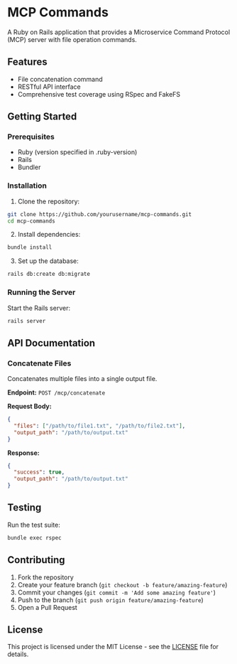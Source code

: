 # MCP Commands

A Ruby on Rails application that provides a Microservice Command Protocol (MCP) server with file operation commands.

## Features

- File concatenation command
- RESTful API interface
- Comprehensive test coverage using RSpec and FakeFS

## Getting Started

### Prerequisites

- Ruby (version specified in .ruby-version)
- Rails
- Bundler

### Installation

1. Clone the repository:
```bash
git clone https://github.com/yourusername/mcp-commands.git
cd mcp-commands
```

2. Install dependencies:
```bash
bundle install
```

3. Set up the database:
```bash
rails db:create db:migrate
```

### Running the Server

Start the Rails server:
```bash
rails server
```

## API Documentation

### Concatenate Files

Concatenates multiple files into a single output file.

**Endpoint:** `POST /mcp/concatenate`

**Request Body:**
```json
{
  "files": ["/path/to/file1.txt", "/path/to/file2.txt"],
  "output_path": "/path/to/output.txt"
}
```

**Response:**
```json
{
  "success": true,
  "output_path": "/path/to/output.txt"
}
```

## Testing

Run the test suite:
```bash
bundle exec rspec
```

## Contributing

1. Fork the repository
2. Create your feature branch (`git checkout -b feature/amazing-feature`)
3. Commit your changes (`git commit -m 'Add some amazing feature'`)
4. Push to the branch (`git push origin feature/amazing-feature`)
5. Open a Pull Request

## License

This project is licensed under the MIT License - see the [LICENSE](LICENSE) file for details.
